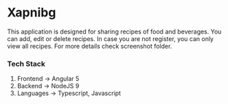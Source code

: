 # Xapnibg 

This application is designed for sharing recipes of food and beverages. You can add, edit or delete recipes. In case you are not register, you can only view all recipes. For more details check screenshot folder.
    
### Tech Stack
1. Frontend -> Angular 5
2. Backend -> NodeJS 9
3. Languages -> Typescript, Javascript
